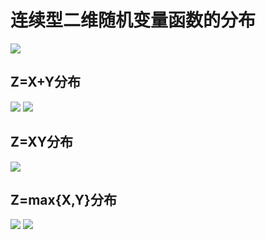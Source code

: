 # 连续型二维随机变量函数的分布
![](https://gitee.com/guuest/images/raw/master/img/20210605194349.png)

## Z=X+Y分布
![](https://gitee.com/guuest/images/raw/master/img/20210605194832.png)
![](https://gitee.com/guuest/images/raw/master/img/20210605195313.png)

## Z=XY分布
![](https://gitee.com/guuest/images/raw/master/img/20210605200046.png)

## Z=max{X,Y}分布
  ![](https://gitee.com/guuest/images/raw/master/img/20210605210007.png)
![](https://gitee.com/guuest/images/raw/master/img/20210605210043.png)
 